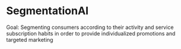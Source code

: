 # SegmentationAI
Goal: Segmenting consumers according to their activity and service subscription habits in order to provide individualized promotions and targeted marketing
